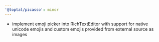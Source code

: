 ```yaml
---
'@toptal/picasso': minor
---
```


- implement emoji picker into RichTextEditor with support for native unicode emojis and custom emojis provided from external source as images
